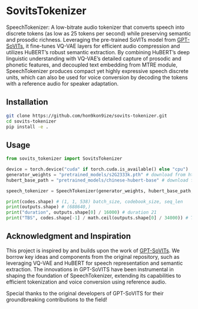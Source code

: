 # SovitsTokenizer

SpeechTokenizer: A low-bitrate audio tokenizer that converts speech into discrete tokens (as low as 25 tokens per second) while preserving semantic and prosodic richness. Leveraging the pre-trained SoVITs model from [GPT-SoVITs](https://github.com/RVC-Boss/GPT-SoVITS), it fine-tunes VQ-VAE layers for efficient audio compression and utilizes HuBERT’s robust semantic extraction. By combining HuBERT’s deep linguistic understanding with VQ-VAE’s detailed capture of prosodic and phonetic features, and decoupled text embedding from MTRE module, SpeechTokenizer produces compact yet highly expressive speech discrete units, which can also be used for voice conversion by decoding the tokens with a reference audio for speaker adaptation.

## Installation

```bash
git clone https://github.com/hon9kon9ize/sovits-tokenizer.git
cd sovits-tokenizer
pip install -e .
```

## Usage

```python
from sovits_tokenizer import SovitsTokenizer

device = torch.device("cuda" if torch.cuda.is_available() else "cpu")
generator_weights = "pretrained_models/s2G2333k.pth" # download from https://huggingface.co/lj1995/GPT-SoVITS/tree/main/gsv-v2final-pretrained
hubert_base_path = "pretrained_models/chinese-hubert-base" # download from https://huggingface.co/lj1995/GPT-SoVITS/tree/main/chinese-hubert-base

speech_tokenizer = SpeechTokenizer(generator_weights, hubert_base_path, device=device)

print(codes.shape) # (1, 1, 538) batch_size, codebook_size, seq_len
print(outputs.shape) # (688640,)
print("duration", outputs.shape[0] / 16000) # duration 21 
print("TBS", codes.shape[-1] / math.ceil(outputs.shape[0] / 34000)) # TBS 25.61904761904762
```

## Acknowledgment and Inspiration

This project is inspired by and builds upon the work of [GPT-SoVITs](https://github.com/RVC-Boss/GPT-SoVITS). We borrow key ideas and components from the original repository, such as leveraging VQ-VAE and HuBERT for speech representation and semantic extraction. The innovations in GPT-SoVITS have been instrumental in shaping the foundation of SpeechTokenizer, extending its capabilities to efficient tokenization and voice conversion using reference audio.

Special thanks to the original developers of GPT-SoVITS for their groundbreaking contributions to the field!